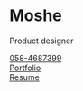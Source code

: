 
<main>
  <h1>Moshe</h1>
  <p>Product designer</p>
  <p>
    <a href="tel:+972584687399">058-4687399</a><br>
    <a href="https://www.figma.com/design/bp8CK3yVWrnde9W9UiorAd/Moshe-s-Portfolio?node-id=864-7721&t=jgSFbyYOKFyEZmg3-1">Portfolio</a><br>
    <a href="https://drive.google.com/file/d/1SYYBdQPG_iJvdQjAmh69UnW1Dej50aIC/view">Resume</a>
  </p>
</main>
</html>
